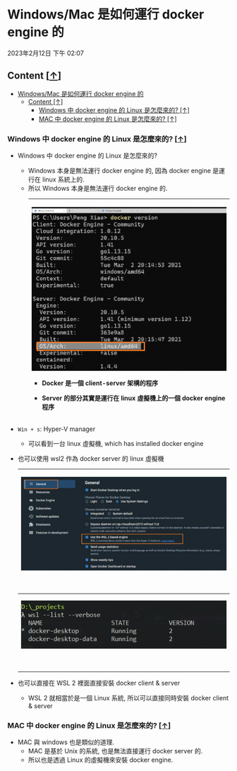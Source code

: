 <!-- This md file is originally converted from onenote -->

# Windows/Mac 是如何運行 docker engine 的

2023年2月12日
下午 02:07

## Content [[↑](#windowsmac-是如何運行-docker-engine-的)]

- [Windows/Mac 是如何運行 docker engine 的](#windowsmac-是如何運行-docker-engine-的)
  - [Content \[↑\]](#content-)
    - [Windows 中 docker engine 的 Linux 是怎麼來的? \[↑\]](#windows-中-docker-engine-的-linux-是怎麼來的-)
    - [MAC 中 docker engine 的 Linux 是怎麼來的? \[↑\]](#mac-中-docker-engine-的-linux-是怎麼來的-)

### Windows 中 docker engine 的 Linux 是怎麼來的? [[↑](#windowsmac-是如何運行-docker-engine-的)]

- Windows 中 docker engine 的 Linux 是怎麼來的?
  - Windows 本身是無法運行 docker engine 的, 因為 docker engine 是運行在 linux 系統上的.
  - 所以 Windows 本身是無法運行 docker engine 的.
    <table>
      <colgroup>
        <col style="width: 100%" />
      </colgroup>
      <thead>
        <tr class="header">
          <th>
            <p><img src="assets/006_Windows-Mac_是如何运行_docker_engine_的_000.png" /></p>
            <ul class="incremental">
              <li>
                <p>Docker 是一個 client-server 架構的程序</p>
              </li>
              <li>
                <p>Server 的部分其實是運行在 linux 虛擬機上的一個 docker engine 程序</p>
              </li>
            </ul>
          </th>
        </tr>
      </thead>
      <tbody>
      </tbody>
    </table>

- `Win + s`: Hyper-V manager
  - 可以看到一台 linux 虛擬機, which has installed docker engine

- 也可以使用 wsl2 作為 docker server 的 linux 虛擬機
  <table>
    <colgroup>
      <col style="width: 100%" />
    </colgroup>
    <thead>
      <tr class="header">
        <th>
          <p><img src="assets/006_Windows-Mac_是如何运行_docker_engine_的_001.png" /></p>
          <p> </p>
        </th>
      </tr>
    </thead>
    <tbody>
      <tr class="odd">
        <td>
          <p><img src="assets/006_Windows-Mac_是如何运行_docker_engine_的_002.png" /></p>
          <p> </p>
        </td>
      </tr>
    </tbody>
  </table>

- 也可以直接在 WSL 2 裡面直接安裝 docker client & server
  - WSL 2 就相當於是一個 Linux 系統, 所以可以直接同時安裝 docker client & server

### MAC 中 docker engine 的 Linux 是怎麼來的? [[↑](#windowsmac-是如何運行-docker-engine-的)]

- MAC 與 windows 也是類似的道理.
  - MAC 是基於 Unix 的系統, 也是無法直接運行 docker server 的.
  - 所以也是透過 Linux 的虛擬機來安裝 docker engine.
